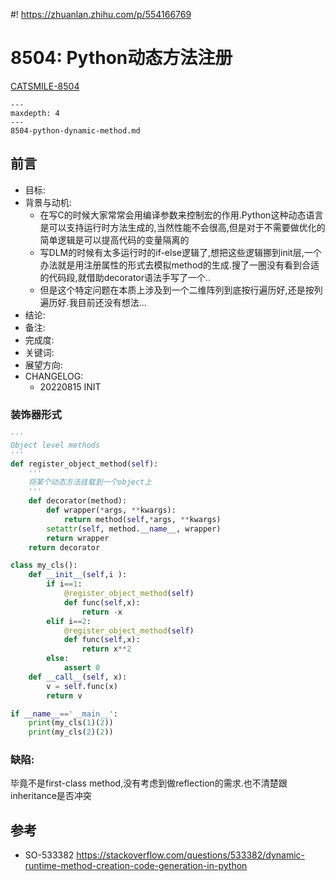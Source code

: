 #! https://zhuanlan.zhihu.com/p/554166769

# 8504: Python动态方法注册

[CATSMILE-8504](http://catsmile.info/8504-python-dynamic-method.html)


```{toctree}
---
maxdepth: 4
---
8504-python-dynamic-method.md
```

## 前言

- 目标: 
- 背景与动机: 
    - 在写C的时候大家常常会用编译参数来控制宏的作用.Python这种动态语言是可以支持运行时方法生成的,当然性能不会很高,但是对于不需要做优化的简单逻辑是可以提高代码的变量隔离的
    - 写DLM的时候有太多运行时的if-else逻辑了,想把这些逻辑挪到init层,一个办法就是用注册属性的形式去模拟method的生成.搜了一圈没有看到合适的代码段,就借助decorator语法手写了一个..
    - 但是这个特定问题在本质上涉及到一个二维阵列到底按行遍历好,还是按列遍历好.我目前还没有想法...
- 结论: 
- 备注: 
- 完成度: 
- 关键词: 
- 展望方向:
- CHANGELOG:
    - 20220815 INIT




### 装饰器形式

```python
'''
Object level methods
'''
def register_object_method(self):
    '''
    将某个动态方法挂载到一个object上
    '''
    def decorator(method):
        def wrapper(*args, **kwargs):
            return method(self,*args, **kwargs)
        setattr(self, method.__name__, wrapper)
        return wrapper
    return decorator

class my_cls():
    def __init__(self,i ):
        if i==1:
            @register_object_method(self)
            def func(self,x):
                return -x
        elif i==2:
            @register_object_method(self)
            def func(self,x):
                return x**2
        else:
            assert 0
    def __call__(self, x):
        v = self.func(x)
        return v

if __name__=='__main__':
    print(my_cls(1)(2))
    print(my_cls(2)(2))

```

### 缺陷:

毕竟不是first-class method,没有考虑到做reflection的需求.也不清楚跟inheritance是否冲突


## 参考

- SO-533382 <https://stackoverflow.com/questions/533382/dynamic-runtime-method-creation-code-generation-in-python>

